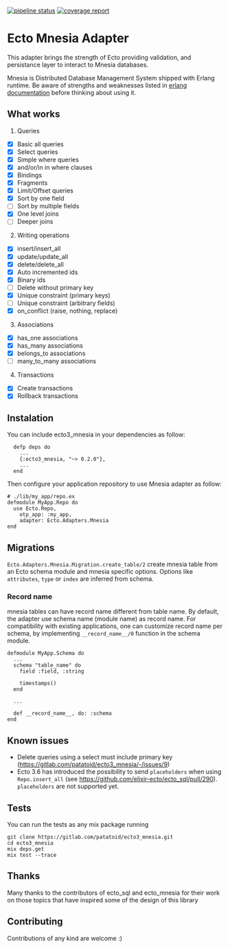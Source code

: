 [![pipeline status](https://gitlab.com/patatoid/ecto3_mnesia/badges/master/pipeline.svg)](https://gitlab.com/patatoid/ecto3_mnesia/-/commits/master)
[![coverage report](https://gitlab.com/patatoid/ecto3_mnesia/badges/master/coverage.svg)](https://gitlab.com/patatoid/ecto3_mnesia/-/commits/master)
# Ecto Mnesia Adapter
This adapter brings the strength of Ecto providing validation, and persistance layer to interact to Mnesia databases.

Mnesia is Distributed Database Management System shipped with Erlang runtime. Be aware of strengths and weaknesses listed in [erlang documentation](https://erlang.org/doc/man/mnesia.html) before thinking about using it.


## What works
1. Queries
- [x] Basic all queries
- [x] Select queries
- [x] Simple where queries
- [x] and/or/in in where clauses
- [x] Bindings
- [x] Fragments
- [x] Limit/Offset queries
- [x] Sort by one field
- [ ] Sort by multiple fields
- [x] One level joins
- [ ] Deeper joins

2. Writing operations
- [x] insert/insert_all
- [x] update/update_all
- [x] delete/delete_all
- [x] Auto incremented ids
- [x] Binary ids
- [ ] Delete without primary key
- [x] Unique constraint (primary keys)
- [ ] Unique constraint (arbitrary fields)
- [x] on_conflict (raise, nothing, replace)

3. Associations
- [x] has_one associations
- [x] has_many associations
- [x] belongs_to associations
- [ ] many_to_many associations

4. Transactions
- [x] Create transactions
- [x] Rollback transactions

## Instalation
You can include ecto3_mnesia in your dependencies as follow:
```
  defp deps do
    ...
    {:ecto3_mnesia, "~> 0.2.0"},
    ...
  end
```
Then configure your application repository to use Mnesia adapter as follow:
```
# ./lib/my_app/repo.ex
defmodule MyApp.Repo do
  use Ecto.Repo,
    otp_app: :my_app,
    adapter: Ecto.Adapters.Mnesia
end
```

## Migrations

`Ecto.Adapters.Mnesia.Migration.create_table/2` create mnesia table from an Ecto
schema module and mnesia specific options. Options like `attributes`, `type` or
`index` are inferred from schema.

### Record name

mnesia tables can have record name different from table name. By default, the
adapter use schema name (module name) as record name. For compatibility with
existing applications, one can customize record name per schema, by implementing
`__record_name__/0` function in the schema module.

```
defmodule MyApp.Schema do
  ...
  schema "table_name" do
    field :field, :string

    timestamps()
  end

  ...

  def __record_name__, do: :schema
end
```

## Known issues

- Delete queries using a select must include primary key (https://gitlab.com/patatoid/ecto3_mnesia/-/issues/9)
- Ecto 3.6 has introduced the possibility to send `placeholders` when using
  `Repo.insert_all` (see https://github.com/elixir-ecto/ecto_sql/pull/290).
  `placeholders` are not supported yet.

## Tests
You can run the tests as any mix package running
```
git clone https://gitlab.com/patatoid/ecto3_mnesia.git
cd ecto3_mnesia
mix deps.get
mix test --trace
```

## Thanks
Many thanks to the contributors of ecto_sql and ecto_mnesia for their work on those topics that have inspired some of the design of this library

## Contributing
Contributions of any kind are welcome :)

